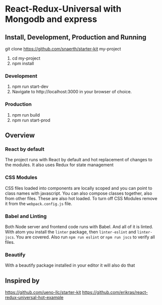 # React-Redux-Universal with Mongodb and express

## Install, Development, Production and Running
git clone https://github.com/snaerth/starter-kit my-project

1. cd my-project
2. npm install

### Development
1. npm run start-dev
2. Navigate to http://localhost:3000 in your browser of choice.

### Production
1. npm run build
2. npm run start-prod 

## Overview

### React by default
The project runs with React by default and hot replacement of changes to the modules. It also uses Redux for state management

### CSS Modules
CSS files loaded into components are locally scoped and you can point to class names with javascript. 
You can also compose classes together, also from other files. These are also hot loaded.
To turn off CSS Modules remove it from the `webpack.config.js` file.

### Babel and Linting
Both Node server and frontend code runs with Babel. And all of it is linted. With atom you install the `linter` package, then `linter-eslint` and `linter-jscs`. 
You are covered. Also run `npm run eslint` or `npm run jscs` to verify all files.
### Beautify
With a beautify package installed in your editor it will also do that

## Inspired by
https://github.com/ueno-llc/starter-kit
https://github.com/erikras/react-redux-universal-hot-example

 

